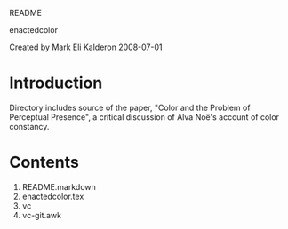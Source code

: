 README

enactedcolor

Created by Mark Eli Kalderon 2008-07-01

# Introduction

Directory includes source of the paper, "Color and the Problem of Perceptual Presence", a critical discussion of Alva Noë's account of color constancy.

# Contents

1. README.markdown
2. enactedcolor.tex
3. vc
4. vc-git.awk
